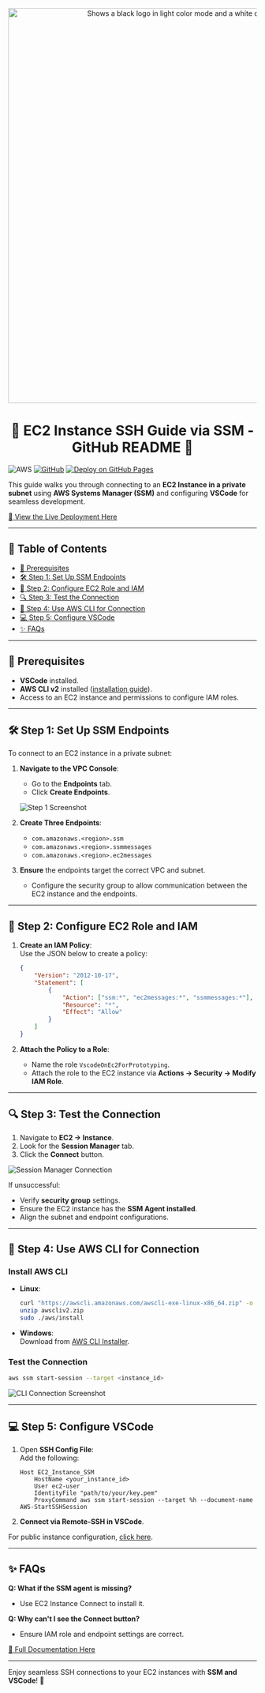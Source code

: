 <div align="center">
    <picture>
      <source media="(prefers-color-scheme: dark)" srcset="../Images/SSM-Manager/Light-Architecture.png width=full">
      <source media="(prefers-color-scheme: light)" srcset="../Images/SSM-Manager/Dark-Architecture.png width=full">
      <image alt="Shows a black logo in light color mode and a white one in dark color mode." src="../Images/SSM-Manager/Dark-Architecture.png" width=800></image>
    </picture>
    <h1> 🌟 EC2 Instance SSH Guide via SSM - GitHub README 🌟 </h1>
</div>

![AWS](https://img.shields.io/badge/AWS-FF9900?logo=amazon-aws&logoColor=white) [![GitHub](https://img.shields.io/github/license/ThongNguyenDT/Unlocking-Remote-AWS-Development-Using-VS-Code-with-EC2-An-Alternative-to-Cloud9?color=red)](LICENSE) [![Deploy on GitHub Pages](https://img.shields.io/badge/Deploy-GitHub%20Pages-blue)](https://thongnguyendt.github.io/Unlocking-Remote-AWS-Development-Using-VS-Code-with-EC2-An-Alternative-to-Cloud9/3.ec2_instance_connect/)  

This guide walks you through connecting to an **EC2 Instance in a private subnet** using **AWS Systems Manager (SSM)** and configuring **VSCode** for seamless development.  

[🚀 View the Live Deployment Here](https://thongnguyendt.github.io/Unlocking-Remote-AWS-Development-Using-VS-Code-with-EC2-An-Alternative-to-Cloud9/8.ssm-connect/)  

---

## 📑 Table of Contents

- [🔧 Prerequisites](#-prerequisites)  
- [🛠️ Step 1: Set Up SSM Endpoints](#️-step-1-set-up-ssm-endpoints)  
- [💼 Step 2: Configure EC2 Role and IAM](#-step-2-configure-ec2-role-and-iam)  
- [🔍 Step 3: Test the Connection](#-step-3-test-the-connection)  
- [📡 Step 4: Use AWS CLI for Connection](#-step-4-use-aws-cli-for-connection)  
- [💻 Step 5: Configure VSCode](#-step-5-configure-vscode)  
- [✨ FAQs](#-faqs)  

---

## 🔧 Prerequisites  

- **VSCode** installed.  
- **AWS CLI v2** installed ([installation guide](https://docs.aws.amazon.com/cli/latest/userguide/getting-started-install.html)).  
- Access to an EC2 instance and permissions to configure IAM roles.  

---

## 🛠️ Step 1: Set Up SSM Endpoints  

To connect to an EC2 instance in a private subnet:  

1. **Navigate to the VPC Console**:  
   - Go to the **Endpoints** tab.  
   - Click **Create Endpoints**.  

   ![Step 1 Screenshot](https://your-image-link.com/step1.png)  

2. **Create Three Endpoints**:  
   - `com.amazonaws.<region>.ssm`  
   - `com.amazonaws.<region>.ssmmessages`  
   - `com.amazonaws.<region>.ec2messages`  

3. **Ensure** the endpoints target the correct VPC and subnet.  
   - Configure the security group to allow communication between the EC2 instance and the endpoints.  

---

## 💼 Step 2: Configure EC2 Role and IAM  

1. **Create an IAM Policy**:  
   Use the JSON below to create a policy:  
   ```json
   {
       "Version": "2012-10-17",
       "Statement": [
           {
               "Action": ["ssm:*", "ec2messages:*", "ssmmessages:*"],
               "Resource": "*",
               "Effect": "Allow"
           }
       ]
   }
   ```  

2. **Attach the Policy to a Role**:  
   - Name the role `VscodeOnEc2ForPrototyping`.  
   - Attach the role to the EC2 instance via **Actions → Security → Modify IAM Role**.  

---

## 🔍 Step 3: Test the Connection  

1. Navigate to **EC2 → Instance**.  
2. Look for the **Session Manager** tab.  
3. Click the **Connect** button.  

![Session Manager Connection](https://your-image-link.com/step3.png)  

If unsuccessful:  
- Verify **security group** settings.  
- Ensure the EC2 instance has the **SSM Agent installed**.  
- Align the subnet and endpoint configurations.  

---

## 📡 Step 4: Use AWS CLI for Connection  

### Install AWS CLI  

- **Linux**:  
   ```bash
   curl "https://awscli.amazonaws.com/awscli-exe-linux-x86_64.zip" -o "awscliv2.zip"
   unzip awscliv2.zip
   sudo ./aws/install
   ```  
- **Windows**:  
   Download from [AWS CLI Installer](https://awscli.amazonaws.com/AWSCLIV2.msi).  

### Test the Connection  

```bash
aws ssm start-session --target <instance_id>
```  

![CLI Connection Screenshot](https://your-image-link.com/step4.png)  

---

## 💻 Step 5: Configure VSCode  

1. Open **SSH Config File**:  
   Add the following:  

   ```ssh
   Host EC2_Instance_SSM
       HostName <your_instance_id>
       User ec2-user
       IdentityFile "path/to/your/key.pem"
       ProxyCommand aws ssm start-session --target %h --document-name AWS-StartSSHSession
   ```  

2. **Connect via Remote-SSH in VSCode**.  

For public instance configuration, [click here](https://your-github-pages-link.com/docs/2).  

---

## ✨ FAQs  

**Q: What if the SSM agent is missing?**  
- Use EC2 Instance Connect to install it.  

**Q: Why can't I see the Connect button?**  
- Ensure IAM role and endpoint settings are correct.  

[📖 Full Documentation Here](https://your-github-pages-link.com)  

---

Enjoy seamless SSH connections to your EC2 instances with **SSM and VSCode**! 🎉  